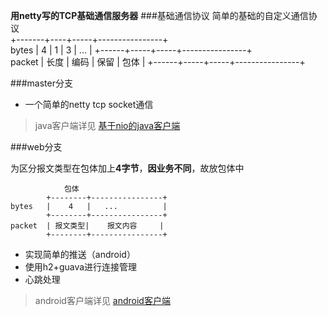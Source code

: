 

**用netty写的TCP基础通信服务器** 
###基础通信协议 
	简单的基础的自定义通信协议       
			+-------+----+-----+----------------+     
	bytes   |   4  |  1  | 3   |  ...           |
			+------+-----+-----+----------------+     
	packet  | 长度 | 编码 | 保留 | 包体           |
			+------+-----+-----+----------------+ 

###master分支
* 一个简单的netty tcp socket通信  
> java客户端详见 [基于nio的java客户端](https://github.com/flatychen/nettyPusherClient)  

###web分支

为区分报文类型在包体加上**4字节**，**因业务不同**，故放包体中 

				包体       
			+--------+----------------+     
	bytes   |    4   |   ...          |
			+--------+----------------+   
	packet  | 报文类型|    报文内容     |
			+--------+----------------+ 

*  实现简单的推送（android）  
*  使用h2+guava进行连接管理
*  心跳处理  

  
> android客户端详见 [android客户端](https://github.com/flatychen/nettyPusherAndroid)
 

